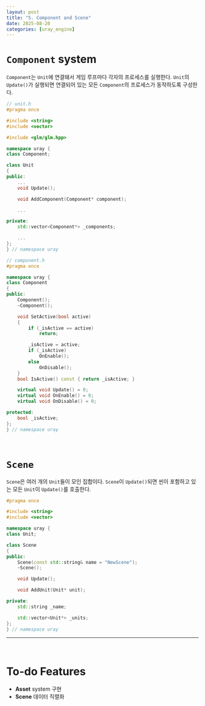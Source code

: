 ```yaml
---
layout: post
title: "5. Component and Scene"
date: 2025-08-20
categories: [uray_engine]
---
```


# `Component` system

`Component`는 `Unit`에 연결돼서 게임 루프마다 각자의 프로세스를 실행한다. `Unit`의 `Update()`가 실행되면 연결되어 있는 모든 `Component`의 프로세스가 동작하도록 구성한다.

```cpp
// unit.h
#pragma once

#include <string>
#include <vector>

#include <glm/glm.hpp>

namespace uray {
class Component;

class Unit
{
public:
    ...
    void Update();

    void AddComponent(Component* component);

    ...

private:
    std::vector<Component*> _components;

    ...
};
} // namespace uray
```

```cpp
// component.h
#pragma once

namespace uray {
class Component
{
public:
    Component();
    ~Component();

    void SetActive(bool active)
    {
        if (_isActive == active)
            return;

        _isActive = active;
        if (_isActive)
            OnEnable();
        else
            OnDisable();
    }
    bool IsActive() const { return _isActive; }

    virtual void Update() = 0;
    virtual void OnEnable() = 0;
    virtual void OnDisable() = 0;

protected:
    bool _isActive;
};
} // namespace uray
```

<br>

# `Scene`

`Scene`은 여러 개의 `Unit`들이 모인 집합이다. `Scene`이 `Update()`되면 씬이 포함하고 있는 모든 `Unit`이 `Update()`를 호출한다.

```cpp
#pragma once

#include <string>
#include <vector>

namespace uray {
class Unit;

class Scene
{
public:
    Scene(const std::string& name = "NewScene");
    ~Scene();

    void Update();

    void AddUnit(Unit* unit);

private:
    std::string _name;

    std::vector<Unit*> _units;
};
} // namespace uray
```

---
<br>

# To-do Features

- **Asset** system 구현
- **Scene** 데이터 직렬화